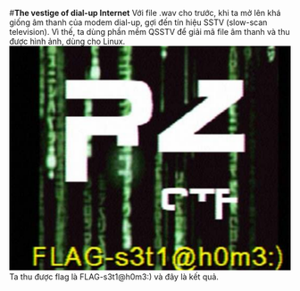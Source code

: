 #**The vestige of dial-up Internet**
Với file .wav cho trước, khi ta mở lên khá giống âm thanh của modem dial-up, gợi đến tín hiệu SSTV (slow-scan television). Vì thế, ta dùng phần mềm QSSTV để giải mã file âm thanh và thu được hình ảnh, dùng cho Linux.
![](Images/CL_244.png)
Ta thu được flag là FLAG-s3t1@h0m3:) và đây là kết quả.